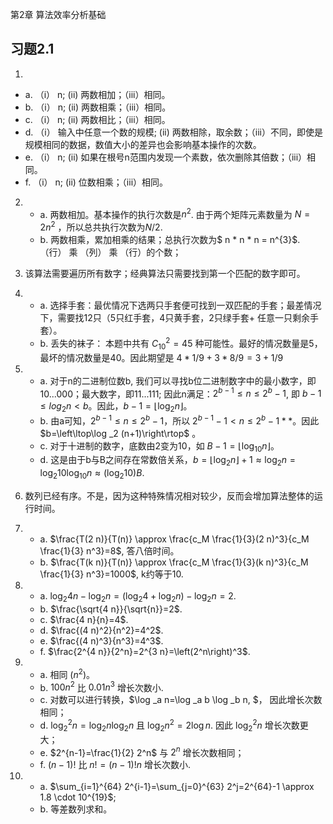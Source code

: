 第2章 算法效率分析基础

## 习题2.1
1. 
- a. （i） n; (ii) 两数相加；（iii）相同。
- b. （i） n; (ii) 两数相乘；（iii）相同。
- c. （i） n; (ii) 两数相比；（iii）相同。
- d. （i） 输入中任意一个数的规模; (ii) 两数相除，取余数；（iii）不同，即使是规模相同的数据，数值大小的差异也会影响基本操作的次数。
- e. （i） n; (ii) 如果在根号n范围内发现一个素数，依次删除其倍数；（iii）相同。
- f. （i） n; (ii) 位数相乘；（iii）相同。


2. 
   - a. 两数相加。基本操作的执行次数是$n^{2}$. 由于两个矩阵元素数量为 $N=2n^{2}$ ，所以总共执行次数为$N/2$.
   - b. 两数相乘，累加相乘的结果；总执行次数为$ n * n * n = n^{3}$. （行） 乘 （列） 乘 （行）的个数；

3. 该算法需要遍历所有数字；经典算法只需要找到第一个匹配的数字即可。
   
4. 
   - a. 选择手套：最优情况下选两只手套便可找到一双匹配的手套；最差情况下，需要找12只（5只红手套，4只黄手套，2只绿手套+ 任意一只剩余手套）。
   - b. 丢失的袜子： 本题中共有 $C_{10}^{2}=45$ 种可能性。最好的情况数量是5，最坏的情况数量是40。因此期望是 $4 * 1/9 + 3 * 8/9 = 3 + 1/9$

5. 
   - a. 对于n的二进制位数b, 我们可以寻找b位二进制数字中的最小数字，即10...000；最大数字，即11...111; 
   因此n满足：$2^{b-1}\leq n \leq 2^{b}-1$, 即 $b-1\leq log_{2}{n} < b$。因此，$b-1=\left\lfloor\log _2 n\right\rfloor$。
   - b. 由a可知，$2^{b-1}\leq n \leq 2^{b}-1$，所以 $2^{b-1} -1 < n \leq 2^{b}-1**$。因此 $b=\left\ltop\log _2 (n+1)\right\rtop$ 。
   - c. 对于十进制的数字，底数由2变为10，如 $B-1=\left\lfloor\log _10 n\right\rfloor$。
   - d. 这是由于b与B之间存在常数倍关系，$b=\left\lfloor\log _2 n\right\rfloor+1 \approx \log _2 n=\log _2 10 \log _{10} n \approx\left(\log _2 10\right) B$.

6. 数列已经有序。不是，因为这种特殊情况相对较少，反而会增加算法整体的运行时间。

7. 
   - a. $\frac{T(2 n)}{T(n)} \approx \frac{c_M \frac{1}{3}(2 n)^3}{c_M \frac{1}{3} n^3}=8$, 答八倍时间。
   - b. $\frac{T(k n)}{T(n)} \approx \frac{c_M \frac{1}{3}(k n)^3}{c_M \frac{1}{3} n^3}=1000$, k约等于10.

8. 
   - a. $\log _2 4 n-\log _2 n=\left(\log _2 4+\log _2 n\right)-\log _2 n=2$.
   - b. $\frac{\sqrt{4 n}}{\sqrt{n}}=2$.
   - c. $\frac{4 n}{n}=4$.
   - d. $\frac{(4 n)^2}{n^2}=4^2$.
   - e. $\frac{(4 n)^3}{n^3}=4^3$.
   - f. $\frac{2^{4 n}}{2^n}=2^{3 n}=\left(2^n\right)^3$.

9. 
   -  a. 相同 ($n^{2}$)。
   -  b. $100 n^2$ 比 $0.01 n^3$ 增长次数小.
   -  c. 对数可以进行转换，$\log _a n=\log _a b \log _b n, $， 因此增长次数相同；
   -  d. $\log _2^2 n=\log _2 n \log _2 n$ 且 $\log _2 n^2=2 \log n$. 因此 $\log _2^2 n$ 增长次数更大；
   -  e. $2^{n-1}=\frac{1}{2} 2^n$  与 $2^n$ 增长次数相同；
   -  f. $(n-1) !$ 比 $n !=(n-1) ! n$ 增长次数小.

10. 
    - a. $\sum_{i=1}^{64} 2^{i-1}=\sum_{j=0}^{63} 2^j=2^{64}-1 \approx 1.8 \cdot 10^{19}$;
    - b. 等差数列求和。



